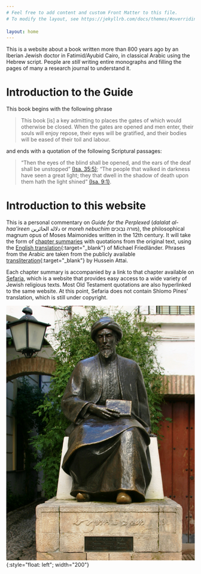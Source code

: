 ```yaml
---
# Feel free to add content and custom Front Matter to this file.
# To modify the layout, see https://jekyllrb.com/docs/themes/#overriding-theme-defaults

layout: home
---
```


This is a website about a book written more than 800 years ago by an Iberian Jewish doctor in Fatimid/Ayubid Cairo, in classical Arabic using the Hebrew script. People are _still_ writing entire monographs and filling the pages of many a research journal to understand it.

# Introduction to the Guide 
This book begins with the following phrase
> This book [is] a key admitting to places the gates of which would otherwise be closed. When the gates are opened and men enter, their souls will enjoy repose, their eyes will be gratified, and their bodies will be eased of their toil and labour.

and ends with a quotation of the following Scriptural passages:
>  “Then the eyes of the blind shall be opened, and the ears of the deaf shall be unstopped” [(Isa. 35:5)](https://sefaria.org/Isaiah.35.5); “The people that walked in darkness have seen a great light; they that dwell in the shadow of death upon them hath the light shined” [(Isa. 9:1)](https://sefaria.org/Isaiah.9.1).

# Introduction to this website
This is a personal commentary on _Guide for the Perplexed_ (_dalalat al-haa'ireen_ دلالة الحائرين  or _moreh nebuchim_ מורה נבוכים), the philosophical magnum opus of Moses Maimonides written in the 12th century. It will take the form of [chapter summaries]({{site.baseurl}}/summaries) with quotations from the original text, using the [English translation](https://www.sefaria.org/Guide_for_the_Perplexed){:target="_blank"} of Michael Friedländer. Phrases from the Arabic are taken from the publicly available [transliteration](https://archive.org/details/DelalatolHaerin_201804){:target="_blank"} by Hussein Attai.

Each chapter summary is accompanied by a link to that chapter available on [Sefaria](https://www.sefaria.org/), which is a website that provides easy access to a wide variety of Jewish religious texts. Most Old Testament quotations are also hyperlinked to the same website. At this point, Sefaria does not contain Shlomo Pines' translation, which is still under copyright.

![image](/assets/MaimonidesStatue.png){:style="float: left"; width="200"}
